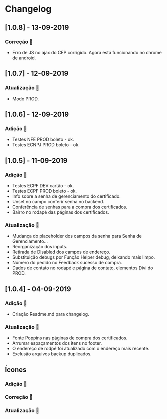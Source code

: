# Changelog

## [1.0.8] - 13-09-2019

### Correção :wrench:
- Erro de JS no ajax do CEP corrigido. Agora está funcionando no chrome de android.

## [1.0.7] - 12-09-2019

### Atualização :pushpin:
- Modo PROD.

## [1.0.6] - 12-09-2019

### Adição :rocket:

- Testes NFE PROD boleto - ok.
- Testes ECNPJ PROD boleto - ok.


## [1.0.5] - 11-09-2019

### Adição :rocket:

- Testes ECPF DEV cartão - ok.
- Testes ECPF PROD boleto - ok.
- Info sobre a senha de gerenciamento do certificado.
- Unset no campo conferir senha no backend.
- Conferência de senhas para a compra dos certificados.
- Bairro no rodapé das páginas dos certificados.

### Atualização :pushpin:

- Mudança do placeholder dos campos da senha para Senha de Gerenciamento...
- Reorganização dos inputs.
- Retirada de Disabled dos campos de endereço.
- Substituição debugs por Função Helper debug, deixando mais limpo.
- Número do pedido no Feedback sucesso de compra.
- Dados de contato no rodapé e página de contato, elementos Divi do PROD.

## [1.0.4] - 04-09-2019

### Adição :rocket:

- Criação Readme.md para changelog.

### Atualização :pushpin:

- Fonte Poppins nas páginas de compra dos certificados.
- Arrumar espaçamentos dos ítens no footer.
- O endereço de rodpé foi atualizado com o endereço mais recente.
- Exclusão arquivos backup duplicados.

## Ícones

### Adição :rocket:
### Correção :wrench:
### Atualização :pushpin: